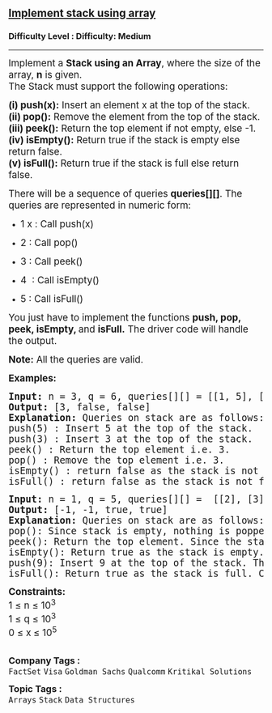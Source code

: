 <h2><a href="https://www.geeksforgeeks.org/problems/implement-stack-using-array/1">Implement stack using array</a></h2><h3>Difficulty Level : Difficulty: Medium</h3><hr><div class="problems_problem_content__Xm_eO"><p data-start="319" data-end="453"><span style="font-size: 14pt;">Implement a <strong data-start="331" data-end="355">Stack using an Array</strong>, where the size of the array, <strong>n</strong>&nbsp;is given.</span><br data-start="400" data-end="403"><span style="font-size: 14pt;"> The Stack must support the following operations:</span></p>
<p data-start="319" data-end="453"><strong style="font-size: 14pt;" data-start="458" data-end="470">(i) push(x):</strong><span style="font-size: 14pt;"> Insert an element x </span><span style="font-size: 14pt;">at the top of the stack.<br></span><strong style="font-size: 14pt;" data-start="523" data-end="533">(ii) pop():</strong><span style="font-size: 14pt;"> Remove the element from the top of the stack.<br></span><strong style="font-size: 14pt;" data-start="585" data-end="596">(iii) peek():</strong><span style="font-size: 14pt;"> Return the top element if not empty, else -1</span><span style="font-size: 14pt;">.<br></span><strong style="font-size: 14pt;" data-start="650" data-end="664">(iv) isEmpty():</strong><span style="font-size: 14pt;"> Return true </span><span style="font-size: 14pt;">if the stack is empty else return false.</span><span style="font-size: 14pt;"><br></span><strong style="font-size: 14pt;" data-start="727" data-end="740">(v) isFull():</strong><span style="font-size: 14pt;"> Return true </span><span style="font-size: 14pt;">if the stack is full else return false</span><span style="font-size: 14pt;">.</span></p>
<p data-start="800" data-end="897"><span style="font-size: 14pt;">There will be a sequence of queries <strong>queries[][]</strong>.&nbsp;The queries are represented in numeric form:</span></p>
<ul data-start="899" data-end="1025">
<li data-start="899" data-end="925"><span style="font-size: 14pt;"> </span>
<p data-start="901" data-end="925"><span style="font-size: 14pt;">1 x : Call push(x)</span></p>
</li>
<li data-start="899" data-end="925">
<p data-start="901" data-end="925"><span style="font-size: 14pt;">2 : Call pop()</span></p>
</li>
<li data-start="949" data-end="972"><span style="font-size: 14pt;"> </span>
<p data-start="951" data-end="972"><span style="font-size: 14pt;">3 : Call peek()</span></p>
</li>
<li data-start="949" data-end="972">
<p data-start="951" data-end="972"><span style="font-size: 18.6667px;">4&nbsp; : Call isEmpty()</span></p>
</li>
<li data-start="973" data-end="999">
<p data-start="975" data-end="999"><span style="font-size: 14pt;">5 : Call isFull()</span></p>
</li>
</ul>
<p><span style="font-size: 14pt;">You just have to implement the functions <strong>push, pop, peek, isEmpty, </strong>and <strong>isFull.</strong>&nbsp;The driver code will handle the output.</span></p>
<p><span style="font-size: 14pt;"><strong>Note:</strong> All the queries are valid.</span></p>
<p><strong style="font-size: 14pt;">Examples:</strong></p>
<pre><span style="font-size: 14pt;"><strong style="font-size: 14pt;">Input: </strong><span style="font-size: 14pt;">n = 3, q = 6,</span><strong style="font-size: 14pt;"> </strong><span style="font-size: 14pt;">queries</span><span style="font-size: 18.6667px;">[][] = [[1, 5], [1, 3], [3], [2], [4], [5]]</span>
<strong style="font-size: 14pt;">Output: </strong><span style="font-size: 14pt;">[3, false, false]</span><strong style="font-size: 14pt;">
Explanation: </strong><span style="font-size: 14pt;">Queries on stack are as follows:<br>push(5) : Insert 5 at the top of the stack.<br>push(3) : Insert 3 at the top of the stack.<br>peek() : Return the top element i.e. 3.<br>pop() : Remove the top element i.e. 3.<br>isEmpty() : return false as the stack is not empty.<br>isFull() : return false as the stack is not full. Capacity = 3.</span></span></pre>
<pre><span style="font-size: 14pt;"><strong style="font-size: 14pt;">Input: </strong><span style="font-size: 14pt;">n = 1, q = 5,</span><strong style="font-size: 14pt;"> </strong><span style="font-size: 14pt;">queries[]</span><span style="font-size: 18.6667px;">[] =  [[2], [3], [4], [1, 9], [5]]
</span><strong style="font-size: 14pt;">Output: </strong><span style="font-size: 14pt;">[-1, -1, true, true]</span><strong style="font-size: 14pt;">
Explanation: </strong><span style="font-size: 14pt;">Queries on stack are as follows:<br>pop(): Since stack is empty, nothing is popped.<br>peek(): Return the top element. Since the stack is empty, return -1.<br></span><span style="font-size: 14pt;">isEmpty(): Return true as the stack is empty.<br></span><span style="font-size: 14pt;">push(9): Insert 9 at the top of the stack. The stack will be [9].<br>isFull(): Return true as the stack is full. Capacity = 1.</span></span></pre>
<p><span style="font-size: 14pt;"><strong style="font-size: 14pt;">Constraints:</strong><br><span style="font-size: 14pt;"><span style="font-size: 14pt;">1&nbsp;</span>≤ n ≤ 10<sup>3</sup><br></span><span style="font-size: 14pt;">1 ≤ q ≤ 10<sup>3</sup><br>0 ≤ x<strong>&nbsp;</strong>≤ 10<sup>5<br><br></sup></span></span></p></div><p><span style=font-size:18px><strong>Company Tags : </strong><br><code>FactSet</code>&nbsp;<code>Visa</code>&nbsp;<code>Goldman Sachs</code>&nbsp;<code>Qualcomm</code>&nbsp;<code>Kritikal Solutions</code>&nbsp;<br><p><span style=font-size:18px><strong>Topic Tags : </strong><br><code>Arrays</code>&nbsp;<code>Stack</code>&nbsp;<code>Data Structures</code>&nbsp;